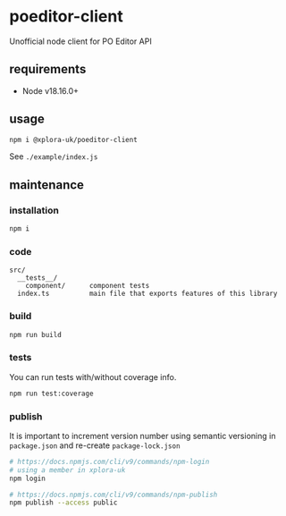 # poeditor-client

Unofficial node client for PO Editor API

## requirements

* Node v18.16.0+

## usage

```sh
npm i @xplora-uk/poeditor-client
```

See `./example/index.js`

## maintenance

### installation

```sh
npm i
```

### code

```plain
src/
  __tests__/
    component/      component tests
  index.ts          main file that exports features of this library
```

### build

```sh
npm run build
```

### tests

You can run tests with/without coverage info.

```sh
npm run test:coverage
```

### publish

It is important to increment version number using semantic versioning in `package.json` and re-create `package-lock.json`

```sh
# https://docs.npmjs.com/cli/v9/commands/npm-login
# using a member in xplora-uk
npm login

# https://docs.npmjs.com/cli/v9/commands/npm-publish
npm publish --access public
```
